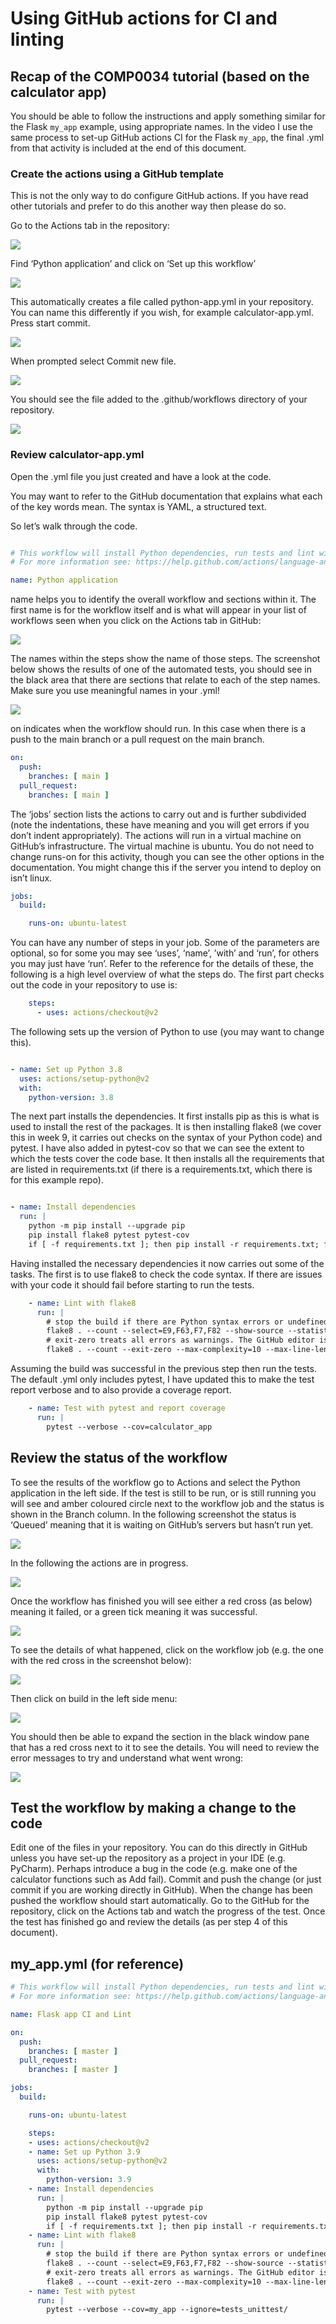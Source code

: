 # Using GitHub actions for CI and linting

## Recap of the COMP0034 tutorial (based on the calculator app)

You should be able to follow the instructions and apply something similar for the Flask `my_app` example, using
appropriate names. In the video I use the same process to set-up GitHub actions CI for the Flask `my_app`, the final .yml from that
activity is included at the end of this document.

### Create the actions using a GitHub template

This is not the only way to do configure GitHub actions. If you have read other tutorials and prefer to do this another
way then please do so.

Go to the Actions tab in the repository:

![](img/1.png)

Find ‘Python application’ and click on ‘Set up this workflow’

![](img/2.png)

This automatically creates a file called python-app.yml in your repository. You can name this differently if you wish,
for example calculator-app.yml. Press start commit.

![](img/3.png)

When prompted select Commit new file.

![](img/4.png)

You should see the file added to the .github/workflows directory of your repository.

![](img/5.png)

### Review calculator-app.yml

Open the .yml file you just created and have a look at the code.

You may want to refer to the GitHub documentation that explains what each of the key words mean. The syntax is YAML, a
structured text.

So let’s walk through the code.

```yaml

# This workflow will install Python dependencies, run tests and lint with a single version of Python
# For more information see: https://help.github.com/actions/language-and-framework-guides/using-python-with-github-actions

name: Python application
```

name helps you to identify the overall workflow and sections within it. The first name is for the workflow itself and is
what will appear in your list of workflows seen when you click on the Actions tab in GitHub:

![](img/6.png)

The names within the steps show the name of those steps. The screenshot below shows the results of one of the automated
tests, you should see in the black area that there are sections that relate to each of the step names. Make sure you use
meaningful names in your .yml!

![](img/7.png)

on indicates when the workflow should run. In this case when there is a push to the main branch or a pull request on the
main branch.

```yaml
on:
  push:
    branches: [ main ]
  pull_request:
    branches: [ main ]
```

The ‘jobs’ section lists the actions to carry out and is further subdivided (note the indentations, these have meaning
and you will get errors if you don’t indent appropriately). The actions will run in a virtual machine on GitHub’s
infrastructure. The virtual machine is ubuntu. You do not need to change runs-on for this activity, though you can see
the other options in the documentation. You might change this if the server you intend to deploy on isn’t linux.

```yaml
jobs:
  build:

    runs-on: ubuntu-latest
```

You can have any number of steps in your job. Some of the parameters are optional, so for some you may see ‘uses’,
‘name’, ’with’ and ‘run’, for others you may just have ‘run’. Refer to the reference for the details of these, the
following is a high level overview of what the steps do. The first part checks out the code in your repository to use
is:

```yaml
    steps:
      - uses: actions/checkout@v2
```

The following sets up the version of Python to use (you may want to change this).

```yaml

- name: Set up Python 3.8
  uses: actions/setup-python@v2
  with:
    python-version: 3.8
```

The next part installs the dependencies. It first installs pip as this is what is used to install the rest of the
packages. It is then installing flake8 (we cover this in week 9, it carries out checks on the syntax of your Python
code) and pytest. I have also added in pytest-cov so that we can see the extent to which the tests cover the code base.
It then installs all the requirements that are listed in requirements.txt (if there is a requirements.txt, which there
is for this example repo).

```yaml

- name: Install dependencies
  run: |
    python -m pip install --upgrade pip
    pip install flake8 pytest pytest-cov
    if [ -f requirements.txt ]; then pip install -r requirements.txt; fi
```

Having installed the necessary dependencies it now carries out some of the tasks. The first is to use flake8 to check
the code syntax. If there are issues with your code it should fail before starting to run the tests.

```yaml
    - name: Lint with flake8
      run: |
        # stop the build if there are Python syntax errors or undefined names
        flake8 . --count --select=E9,F63,F7,F82 --show-source --statistics
        # exit-zero treats all errors as warnings. The GitHub editor is 127 chars wide
        flake8 . --count --exit-zero --max-complexity=10 --max-line-length=127 –statistics
```

Assuming the build was successful in the previous step then run the tests. The default .yml only includes pytest, I have
updated this to make the test report verbose and to also provide a coverage report.

```yaml
    - name: Test with pytest and report coverage
      run: |
        pytest --verbose --cov=calculator_app
```

## Review the status of the workflow

To see the results of the workflow go to Actions and select the Python application in the left side. If the test is
still to be run, or is still running you will see and amber coloured circle next to the workflow job and the status is
shown in the Branch column. In the following screenshot the status is ‘Queued’ meaning that it is waiting on GitHub’s
servers but hasn’t run yet.

![](img/8.png)

In the following the actions are in progress.

![](img/9.png)

Once the workflow has finished you will see either a red cross (as below)
meaning it failed, or a green tick meaning it was successful.

![](img/10.png)

To see the details of what happened, click on the workflow job (e.g. the one with the red cross in the screenshot
below):

![](img/11.png)

Then click on build in the left side menu:

![](img/12.png)

You should then be able to expand the section in the black window pane that has a red cross next to it to see the
details. You will need to review the error messages to try and understand what went wrong:

![](img/13.png)

## Test the workflow by making a change to the code

Edit one of the files in your repository. You can do this directly in GitHub unless you have set-up the repository as a
project in your IDE (e.g. PyCharm). Perhaps introduce a bug in the code (e.g. make one of the calculator functions such
as Add fail). Commit and push the change (or just commit if you are working directly in GitHub). When the change has
been pushed the workflow should start automatically. Go to the GitHub for the repository, click on the Actions tab and
watch the progress of the test. Once the test has finished go and review the details (as per step 4 of this document).

## my_app.yml (for reference)

```yaml
# This workflow will install Python dependencies, run tests and lint with a single version of Python
# For more information see: https://help.github.com/actions/language-and-framework-guides/using-python-with-github-actions

name: Flask app CI and Lint

on:
  push:
    branches: [ master ]
  pull_request:
    branches: [ master ]

jobs:
  build:

    runs-on: ubuntu-latest

    steps:
    - uses: actions/checkout@v2
    - name: Set up Python 3.9
      uses: actions/setup-python@v2
      with:
        python-version: 3.9
    - name: Install dependencies
      run: |
        python -m pip install --upgrade pip
        pip install flake8 pytest pytest-cov
        if [ -f requirements.txt ]; then pip install -r requirements.txt; fi
    - name: Lint with flake8
      run: |
        # stop the build if there are Python syntax errors or undefined names
        flake8 . --count --select=E9,F63,F7,F82 --show-source --statistics
        # exit-zero treats all errors as warnings. The GitHub editor is 127 chars wide
        flake8 . --count --exit-zero --max-complexity=10 --max-line-length=127 --statistics
    - name: Test with pytest
      run: |
        pytest --verbose --cov=my_app --ignore=tests_unittest/
```